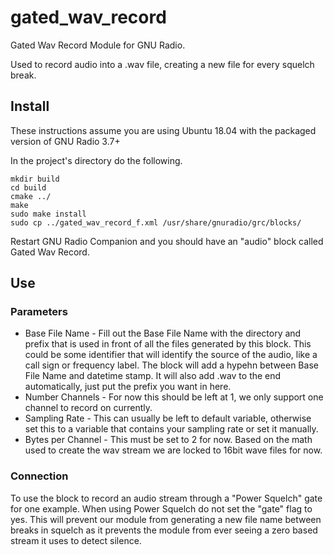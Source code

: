 # gated_wav_record
Gated Wav Record Module for GNU Radio.

Used to record audio into a .wav file, creating a new file for every squelch break.

## Install

These instructions assume you are using Ubuntu 18.04 with the packaged version of GNU Radio 3.7+

In the project's directory do the following.
```
mkdir build
cd build
cmake ../
make
sudo make install
sudo cp ../gated_wav_record_f.xml /usr/share/gnuradio/grc/blocks/
```

Restart GNU Radio Companion and you should have an "audio" block called Gated Wav Record.

## Use

### Parameters

- Base File Name -
Fill out the Base File Name with the directory and prefix that is used in front of all the files generated by this block. This could be some identifier that will identify the source of the audio, like a call sign or frequency label. The block will add a hypehn between Base File Name and datetime stamp. It will also add .wav to the end automatically, just put the prefix you want in here.
- Number Channels -
For now this should be left at 1, we only support one channel to record on currently.
- Sampling Rate -
This can usually be left to default variable, otherwise set this to a variable that contains your sampling rate or set it manually.
- Bytes per Channel -
This must be set to 2 for now. Based on the math used to create the wav stream we are locked to 16bit wave files for now.

### Connection
To use the block to record an audio stream through a "Power Squelch" gate for one example. When using Power Squelch do not set the "gate" flag to yes. This will prevent our module from generating a new file name between breaks in squelch as it prevents the module from ever seeing a zero based stream it uses to detect silence.
